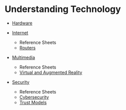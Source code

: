 # Understanding Technology

* [Hardware](hardware)
    
* [Internet](internet)
    * Reference Sheets
    * [Routers](https://ap.cs50.school/assets/pdfs/routers.pdf)
* [Multimedia](multimedia)
    * Reference Sheets
    * [Virtual and Augmented Reality](https://ap.cs50.school/assets/pdfs/virtual_and_augmented_reality.pdf)
* [Security](security)
    * Reference Sheets
    * [Cybersecurity](https://ap.cs50.school/assets/pdfs/cybersecurity.pdf)
    * [Trust Models](https://ap.cs50.school/assets/pdfs/trust_models.pdf)
  
